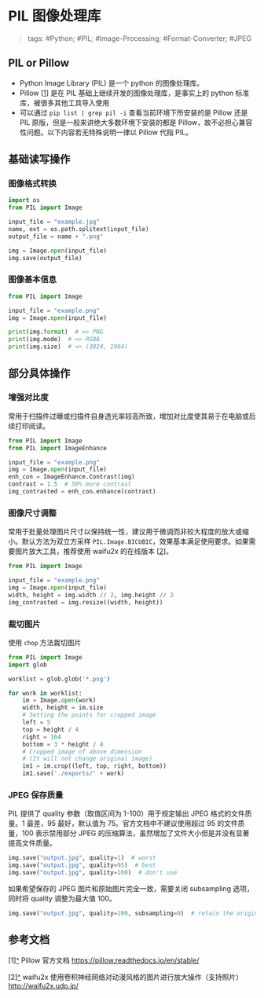 # PIL 图像处理库

> tags: #Python; #PIL; #Image-Processing; #Format-Converter; #JPEG

## PIL or Pillow

* Python Image Library (PIL) 是一个 python 的图像处理库。
* Pillow <a name="rref1"></a>\[[1](#ref1)\] 是在 PIL 基础上继续开发的图像处理库，是事实上的 python 标准库，被很多其他工具导入使用
* 可以通过 `pip list | grep pil -i` 查看当前环境下所安装的是 Pillow 还是 PIL 原版，但是一般来讲绝大多数环境下安装的都是 Pillow，故不必担心兼容性问题。以下内容若无特殊说明一律以 Pillow 代指 PIL。

## 基础读写操作

### 图像格式转换

```python
import os
from PIL import Image

input_file = "example.jpg"
name, ext = os.path.splitext(input_file)
output_file = name + ".png"

img = Image.open(input_file)
img.save(output_file)
```

### 图像基本信息

```python
from PIL import Image

input_file = "example.png"
img = Image.open(input_file)

print(img.format)  # => PNG
print(img.mode)  # => RGBA
print(img.size)  # => (3024, 1964)
```

## 部分具体操作

### 增强对比度

常用于扫描件过曝或扫描件自身透光率较高所致，增加对比度使其易于在电脑或后续打印阅读。

```python
from PIL import Image
from PIL import ImageEnhance

input_file = "example.png"
img = Image.open(input_file)
enh_con = ImageEnhance.Contrast(img)
contrast = 1.5  # 50% more contrast
img_contrasted = enh_con.enhance(contrast)
```

### 图像尺寸调整

常用于批量处理图片尺寸以保持统一性，建议用于微调而非较大程度的放大或缩小。默认方法为双立方采样 `PIL.Image.BICUBIC`，效果基本满足使用要求。如果需要图片放大工具，推荐使用 waifu2x 的在线版本 <a name="rref2"></a>\[[2](#ref2)\]。

```python
from PIL import Image

input_file = "example.png"
img = Image.open(input_file)
width, height = img.width // 2, img.height // 2
img_contrasted = img.resize((width, height))
```

### 裁切图片

使用 `chop` 方法裁切图片

```python
from PIL import Image
import glob

worklist = glob.glob('*.png')

for work in worklist:
    im = Image.open(work)
    width, height = im.size
    # Setting the points for cropped image
    left = 5
    top = height / 4
    right = 164
    bottom = 3 * height / 4
    # Cropped image of above dimension
    # (It will not change original image)
    im1 = im.crop((left, top, right, bottom))
    im1.save('./exports/' + work)
```

### JPEG 保存质量

PIL 提供了 quality 参数（取值区间为 1-100）用于规定输出 JPEG 格式的文件质量。1 最差，95 最好，默认值为 75。官方文档中不建议使用超过 95 的文件质量，100 表示禁用部分 JPEG 的压缩算法，虽然增加了文件大小但是并没有显著提高文件质量。

```python
img.save("output.jpg", quality=1)  # worst
img.save("output.jpg", quality=95)  # best
img.save("output.jpg", quality=100)  # don't use
```

如果希望保存的 JPEG 图片和原始图片完全一致，需要关闭 subsampling 选项，同时将 quality 调整为最大值 100。

```python
img.save("output.jpg", quality=100, subsampling=0)  # retain the original
```

## 参考文档

<a name="ref1">\[1\]</a>[^](#rref1) Pillow 官方文档 <https://pillow.readthedocs.io/en/stable/>

<a name="ref2">\[2\]</a>[^](#rref2) waifu2x 使用卷积神经网络对动漫风格的图片进行放大操作（支持照片） <http://waifu2x.udp.jp/>